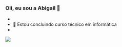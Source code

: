 ### Oii, eu sou a Abigail 👋

-
- 🎒 Estou concluindo curso técnico em informática 
-
<div>
  <a href=""></a>
  <img src = "https://github-readme-stats.vercel.app/api?username=abigailtechnology">
